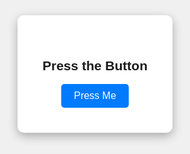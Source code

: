 <!DOCTYPE html>
<html lang="en">
<head>
<meta charset="UTF-8">
<meta name="viewport" content="width=device-width, initial-scale=1.0">
<title>Prank Button</title>
<style>
  body, html {
    margin: 0;
    padding: 0;
    height: 100%;
    display: flex;
    justify-content: center;
    align-items: center;
    font-family: Arial, sans-serif;
    background-color: #f0f0f0;
    transition: background-color 0.5s;
  }
  .box {
    background-color: #fff;
    padding: 40px;
    text-align: center;
    border-radius: 10px;
    box-shadow: 0 5px 15px rgba(0,0,0,0.3);
  }
  button {
    padding: 10px 20px;
    font-size: 16px;
    cursor: pointer;
    border: none;
    background-color: #007bff;
    color: white;
    border-radius: 5px;
  }
  button:hover {
    background-color: #0056b3;
  }
  #message {
    display: none;
    color: white;
    font-size: 48px;
    text-align: center;
  }
</style>
</head>
<body>
<div class="box" id="box">
  <h2>Press the Button</h2>
  <button onclick="prank()">Press Me</button>
</div>

<div id="message">YOU ARE GAY 😎</div>

<script>
function prank() {
  // Hide the box
  document.getElementById('box').style.display = 'none';
  // Change background to black
  document.body.style.backgroundColor = 'black';
  // Show the message
  document.getElementById('message').style.display = 'block';
}
</script>
</body>
</html>
